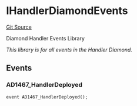 # IHandlerDiamondEvents
[Git Source](https://github.com/thrackle-io/tron/blob/13349942d6b36cb5b881624be044b28167a194cf/src/common/IEvents.sol)

Diamond Handler Events Library

*This library is for all events in the Handler Diamond.*


## Events
### AD1467_HandlerDeployed

```solidity
event AD1467_HandlerDeployed();
```

